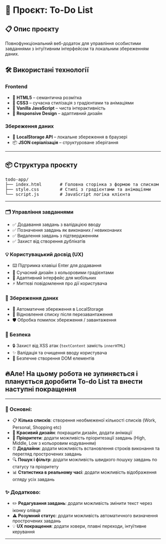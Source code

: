 # 🎯 Проєкт: To-Do List

## 📋 Опис проєкту
Повнофункціональний веб-додаток для управління особистими завданнями з інтуїтивним інтерфейсом та локальним збереженням даних.

## 🛠️ Використані технології

### Frontend

- 🧱 **HTML5** – семантична розмітка  
- 🎨 **CSS3** – сучасна стилізація з градієнтами та анімаціями  
- 🧠 **Vanilla JavaScript** – чиста інтерактивність  
- 📱 **Responsive Design** – адаптивний дизайн

### Збереження даних

- 💾 **LocalStorage API** – локальне збереження в браузері  
- 📦 **JSON серіалізація** – структуроване зберігання

---

## 📦 Структура проєкту

<pre>
todo-app/
├── index.html       # Головна сторінка з формою та списком
├── style.css        # Стилі з градієнтами та анімаціями
└── script.js        # JavaScript логіка клієнта
</pre>

---

### 🗂️ Управління завданнями

- ✅ Додавання завдань з валідацією вводу  
- ✅ Позначення завдань як виконаних / невиконаних  
- ✅ Видалення завдань з підтвердженням  
- ✅ Захист від створення дублікатів

### 💡 Користувацький досвід (UX)

- ⌨️ Підтримка клавіші Enter для додавання  
- 🎨 Сучасний дизайн з кольоровими градієнтами  
- 📱 Адаптивний інтерфейс для мобільних  
- ⚡ Миттєві повідомлення про дії користувача

### 💾 Збереження даних

- 💾 Автоматичне збереження в LocalStorage  
- 🔄 Відновлення списку після перезавантаження  
- 🛡️ Обробка помилок збереження / завантаження

### 🔐 Безпека

- 🔒 Захист від XSS атак (`textContent` замість `innerHTML`)  
- ✨ Валідація та очищення вводу користувача  
- 📝 Безпечне створення DOM елементів

## 🔥Але! На цьому робота не зупиняється і планується доробити To-do List та внести наступні покращення

---

### 🧩 Основні:
- 📋 **Кілька списків**: створення необмеженої кількості списків (Work, Personal, Shopping etc)
- 🎨 **Красивий дизайн**: покращити дизайн, додати анімації
- 🚦 **Пріоритети**: додати можливість пріоритезації завдань (High, Middle, Low з кольоровим кодуванням)
- ⏰ **Дедлайни**: додати можливість встановлення строків виконання та перегляд прострочених завдань
- 🔍 **Пошук і фільтр**: додати можливість швидкого пошуку завдань по статусу та пріоритету
- 📊 **Статистика в реальному часі**: додати можливість відображення огляду усіх завдань

### ✨ Додатково:
- ✏️ **Редагування завдань**: додати можливість змінити текст через іконку олівця
- ⚠️ **Розумний статус**: додати можливість автоматичного визначення прострочених завдань
- 💡 **UX покращення**: додати ховери, плавні переходи, інтуїтивне керування

---
